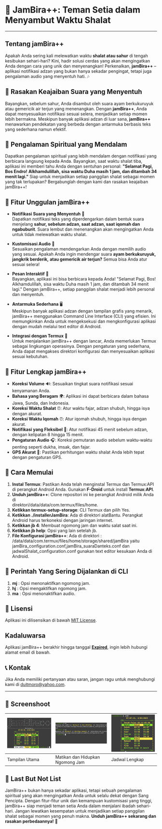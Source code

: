 # 🌙 JamBira++: Teman Setia dalam Menyambut Waktu Shalat

---

## Tentang jamBira++

Apakah Anda sering kali melewatkan waktu **shalat atau sahur** di tengah 
kesibukan sehari-hari? Kini, hadir solusi cerdas yang akan mengingatkan Anda 
dengan cara yang unik dan menyenangkan! Perkenalkan, **jamBira++** – aplikasi 
notifikasi adzan yang bukan hanya sekadar pengingat, tetapi juga pengalaman 
audio yang menyentuh hati. 🎶

## 🎉 Rasakan Keajaiban Suara yang Menyentuh

Bayangkan, sebelum sahur, Anda disambut oleh suara ayam berkukuruyuk atau 
gemericik air terjun yang menenangkan. Dengan **jamBira++**, Anda dapat 
menyesuaikan notifikasi sesuai selera, menjadikan setiap momen lebih bermakna. 
Meskipun banyak aplikasi adzan di luar sana, **jamBira++** menawarkan pendekatan 
yang berbeda dengan antarmuka berbasis teks yang sederhana namun efektif.

## 🙏 Pengalaman Spiritual yang Mendalam

Dapatkan pengalaman spiritual yang lebih mendalam dengan notifikasi yang 
berbicara langsung kepada Anda. Bayangkan, saat waktu shalat tiba, aplikasi ini 
memberi tahu Anda dengan sentuhan personal: **"Selamat Pagi, Bos Endro!** 
**Alkhamdulillah, sisa waktu Duha masih 1 jam, dan ditambah 34 menit lagi."** 
Siap untuk menjadikan setiap panggilan shalat sebagai momen yang tak 
terlupakan? Bergabunglah dengan kami dan rasakan keajaiban jamBira++!

## 🌟 Fitur Unggulan jamBira++

- **Notifikasi Suara yang Menyentuh** 🎤  
  Dapatkan notifikasi teks yang diperdengarkan dalam bentuk suara menjelang 
  **sahur, sebelum adzan, saat adzan, saat iqomah dan ngabuburit**. Suara 
  lembut dan menenangkan akan mengingatkan Anda untuk tidak melewatkan waktu 
  shalat.

- **Kustomisasi Audio** 🎵  
  Sesuaikan pengalaman mendengarkan Anda dengan memilih audio yang sesuai. 
  Apakah Anda ingin mendengar suara **ayam berkukuruyuk, jangkrik berderik,** **atau gemericik air terjun?** Semua bisa Anda atur sesuai selera!

- **Pesan Interaktif** 💬  
  Bayangkan, aplikasi ini bisa berbicara kepada Anda! "Selamat Pagi, Bos! 
  Alkhamdulillah, sisa waktu Duha masih 1 jam, dan ditambah 34 menit lagi." 
  Dengan jamBira++, setiap panggilan shalat menjadi lebih personal dan menyentuh.

- **Antarmuka Sederhana** 🖥️  
  Meskipun banyak aplikasi adzan dengan tampilan grafis yang menarik, jamBira++ 
  menggunakan Command Line Interface (CLI) yang efisien. Ini memungkinkan Anda 
  untuk mengeksekusi dan mengkonfigurasi aplikasi dengan mudah melalui text 
  editor di Android.

- **Integrasi dengan Termux** 📱  
  Untuk menjalankan jamBira++ dengan lancar, Anda memerlukan Termux sebagai 
  lingkungan operasinya. Dengan pengaturan yang sederhana, Anda dapat mengakses 
  direktori konfigurasi dan menyesuaikan aplikasi sesuai kebutuhan.

## 🔧 Fitur Lengkap jamBira++

- **Koreksi Volume** 🔊: Sesuaikan tingkat suara notifikasi sesuai kenyamanan 
    Anda.
- **Bahasa yang Beragam** 🌍: Aplikasi ini dapat berbicara dalam bahasa Jawa, 
    Sunda, dan Indonesia.
- **Koreksi Waktu Shalat** ⏰: Atur waktu fajar, adzan shubuh, hingga isya   
    dengan akurat.
- **Koreksi Waktu Iqomah** ⏰: Atur iqomah shubuh, hingga isya dengan akurat.
- **Notifikasi yang Fleksibel** 📅: Atur notifikasi 45 menit sebelum adzan, 
    dengan kelipatan 8 hingga 15 menit.
- **Pengaturan Audio** 🎧: Koreksi pemutaran audio sebelum waktu-waktu penting 
    seperti dukha, imsak, dan fajar.
- **GPS Akurat** 📍: Pastikan perhitungan waktu shalat Anda lebih tepat dengan 
    pengaturan GPS.

## 🚀 Cara Memulai

1. **Instal Termux**: Pastikan Anda telah menginstal Termux dan Termux:API di 
    perangkat Android Anda. Gunakan **F-Droid** untuk install **Termux:API**.
2. **Unduh jamBira++**: Clone repositori ini ke perangkat Android milik Anda di  
    direktori/data/data/com.termux/files/home.
3. **Ketikkan termux-setup-storage**: CLI Termux dan pilih Yes.
4. **Ketikkan ./installerJamBira**: Ada di direktori alatBantu. Perangkat 
    Android harus terkoneksi dengan jaringan internet.
5. **Ketikkan jb 4**: Membuat ngomong jam dan waktu salat saat ini.
6. **Ketikkan jb help**: Opsi yang lain setelah jb.
10. **File Konfigurasi jamBira++**: Ada di direktori :
    /data/data/com.termux/files/home/storage/shared/jamBira yaitu 
    jamBira_configuration.conf,jamBira_suaraDanteks.conf dan 
    jadwalShalat_configuration.conf gunakan text editor kesukaan Anda di Android.

## 🚀 Perintah Yang Sering Dijalankan di CLI

1. **mj** : Opsi menonaktifkan ngomong jam.
2. **hj** : Opsi mengaktifkan ngomong jam.
3. **ma** : Opsi menonaktifkan audio.

## 📄 Lisensi

Aplikasi ini dilisensikan di bawah [MIT License](LICENSE).

## Kadaluwarsa

Aplikasi jamBira++ berakhir hingga tanggal **[Expired](kadaluwarsa.txt)**, 
ingin lebih hubungi alamat email di bawah.

## 📞 Kontak

Jika Anda memiliki pertanyaan atau saran, jangan ragu untuk menghubungi kami di 
[duitmoro@yahoo.com](mailto:duitmoro@yahoo.com).

---

## 📁 Screenshoot

| <img src="gambar/main.png" alt="Tampilan Utama jamBira++" width="250"/> | <img src="gambar/mjHj.png" alt="Matikan dan Hidupkan Ngomong Jam" width="300"/> | <img src="gambar/jadwal.png" alt="Jadwal Lengkap" width="250"/> |
|--------------------------------------------------|--------------------------------------------------|--------------------------------------------------|
| Tampilan Utama                                      | Matikan dan Hidupkan Ngomong Jam                                      | Jadwal Lengkap                                      |

## 📜 Last But Not List

JamBira++ bukan hanya sekadar aplikasi, tetapi sebuah pengalaman spiritual yang 
akan mengingatkan Anda untuk selalu dekat dengan Sang Pencipta. Dengan 
fitur-fitur unik dan kemampuan kustomisasi yang tinggi, jamBira++ siap menjadi 
teman setia Anda dalam menjalani ibadah sehari-hari. Jangan lewatkan kesempatan 
untuk menjadikan setiap panggilan shalat sebagai momen yang penuh makna. 
**Unduh jamBira++ sekarang dan rasakan perbedaannya!** 🌟
